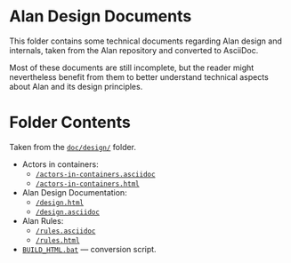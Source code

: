 # Alan Design Documents

This folder contains some technical documents regarding Alan design and internals, taken from the Alan repository and converted to AsciiDoc.

Most of these documents are still incomplete, but the reader might nevertheless benefit from them to better understand technical aspects about Alan and its design principles.

# Folder Contents

Taken from the [`doc/design/`](https://github.com/alan-if/alan/tree/master/doc/design/) folder.


- Actors in containers:
    + [`/actors-in-containers.asciidoc`](./actors-in-containers.asciidoc)
    + [`/actors-in-containers.html`](./actors-in-containers.html)
- Alan Design Documentation:
    + [`/design.html`](./design.html)
    + [`/design.asciidoc`](./design.asciidoc)
- Alan Rules:
    + [`/rules.asciidoc`](./rules.asciidoc)
    + [`/rules.html`](./rules.html)
- [`BUILD_HTML.bat`](./BUILD_HTML.bat) — conversion script.



<!-----------------------------------------------------------------------------
                               REFERENCE LINKS
------------------------------------------------------------------------------>



<!-- EOF -->